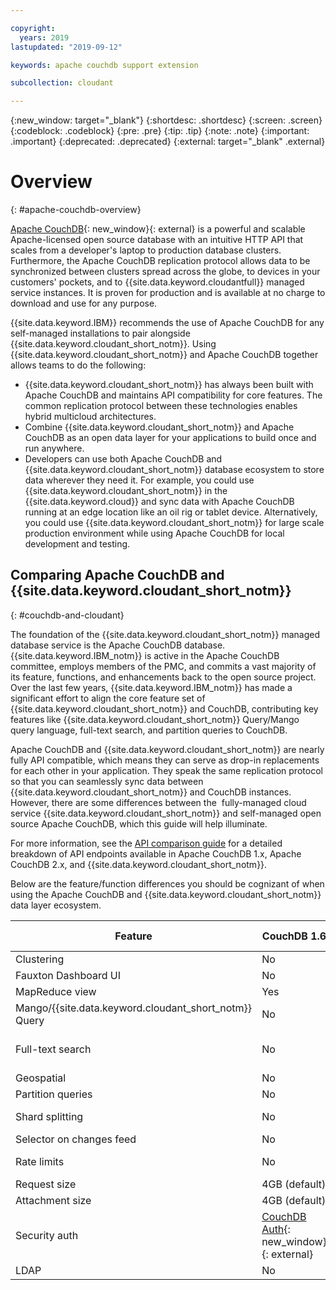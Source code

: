 ```yaml
---

copyright:
  years: 2019
lastupdated: "2019-09-12"

keywords: apache couchdb support extension

subcollection: cloudant

---
```


{:new_window: target="_blank"}
{:shortdesc: .shortdesc}
{:screen: .screen}
{:codeblock: .codeblock}
{:pre: .pre}
{:tip: .tip}
{:note: .note}
{:important: .important}
{:deprecated: .deprecated}
{:external: target="_blank" .external}

<!-- Acrolinx: 2017-05-10 -->

# Overview
{: #apache-couchdb-overview}

[Apache CouchDB](http://couchdb.apache.org/){: new_window}{: external} is a powerful and scalable Apache-licensed open source database with an intuitive HTTP API that scales from a developer's laptop to production database clusters. Furthermore, the Apache CouchDB replication protocol allows data to be synchronized between clusters spread across the globe, to devices in your customers' pockets, and to {{site.data.keyword.cloudantfull}} managed service instances. It is proven for production and is available at no charge to download and use for any purpose.

{{site.data.keyword.IBM}} recommends the use of Apache CouchDB for any self-managed installations to pair alongside {{site.data.keyword.cloudant_short_notm}}. Using {{site.data.keyword.cloudant_short_notm}} and Apache CouchDB together allows teams to do the following:
- {{site.data.keyword.cloudant_short_notm}} has always been built with Apache CouchDB and maintains API compatibility for core features. The common replication protocol between these technologies enables hybrid multicloud architectures.
- Combine {{site.data.keyword.cloudant_short_notm}} and Apache CouchDB as an open data layer for your applications to build once and run anywhere. 
- Developers can use both Apache CouchDB and {{site.data.keyword.cloudant_short_notm}} database ecosystem to store data wherever they need it. For example, you could use {{site.data.keyword.cloudant_short_notm}} in the {{site.data.keyword.cloud}} and sync data with Apache CouchDB running at an edge location like an oil rig or tablet device. Alternatively, you could use {{site.data.keyword.cloudant_short_notm}} for large scale production environment while using Apache CouchDB for local development and testing. 

## Comparing Apache CouchDB and {{site.data.keyword.cloudant_short_notm}}
{: #couchdb-and-cloudant}

The foundation of the {{site.data.keyword.cloudant_short_notm}} managed database service is the Apache CouchDB database. {{site.data.keyword.IBM_notm}} is active in the Apache CouchDB committee, employs members of the PMC, and commits a vast majority of its feature, functions, and enhancements back to the open source project.  Over the last few years, {{site.data.keyword.IBM_notm}} has made a significant effort to align the core feature set of {{site.data.keyword.cloudant_short_notm}} and CouchDB, contributing key features like {{site.data.keyword.cloudant_short_notm}} Query/Mango query language, full-text search, and partition queries to CouchDB. 

Apache CouchDB and {{site.data.keyword.cloudant_short_notm}} are nearly fully API compatible, which means they can serve as drop-in replacements for each other in your application. They speak the same replication protocol so that you can seamlessly sync data between {{site.data.keyword.cloudant_short_notm}} and CouchDB instances. However, there are some differences between the  fully-managed cloud service {{site.data.keyword.cloudant_short_notm}} and self-managed open source Apache CouchDB, which this guide will help illuminate. 

For more information, see the [API comparison guide](/docs/services/Cloudant?topic=cloudant-comparison-of-ibm-cloudant-and-couchdb-api-endpoints)  for a detailed breakdown of API endpoints available in Apache CouchDB 1.x, Apache CouchDB 2.x, and {{site.data.keyword.cloudant_short_notm}}.   

Below are the feature/function differences you should be cognizant of when using the Apache CouchDB and {{site.data.keyword.cloudant_short_notm}} data layer ecosystem. 

| Feature | CouchDB 1.6 | CouchDB 2.3.1 | CouchDB 3.0 | {{site.data.keyword.cloudant_short_notm}} on {{site.data.keyword.cloud_notm}} |
|--------------|----------------|-------------|---------------------| --- |
| Clustering    | No     | Yes | Yes | Yes |
| Fauxton Dashboard UI    | No     | Yes | Yes | Yes |
| MapReduce view    | Yes     | Yes | Yes | Yes |
| Mango/{{site.data.keyword.cloudant_short_notm}} Query    | No     | Yes | Yes | Yes |
| Full-text search    | No     | No | Yes, requires separate installer/container | Yes |
| Geospatial    | No     | No | No | Yes |
| Partition queries    | No     | No | Yes | Yes |
| Shard splitting    | No     | No | Yes | Available as tool for {{site.data.keyword.IBM_notm}} Ops |
| Selector on changes feed    | No     | Yes | Yes | Yes |
| Rate limits    | No    | No | No | User-defined [provisioned throughput capacity](/docs/services/Cloudant?topic=cloudant-ibm-cloud-public#provisioned-throughput-capacity) settings |
| Request size    | 4GB (default)     | 4GB (default) | 4GB (default) | 11MB |
| Attachment size    | 4GB (default)     | 4GB (default) | 4GB (default) | 10MB |
| Security auth    | [CouchDB Auth](https://docs.couchdb.org/en/stable/intro/security.html#){: new_window}{: external}     | [CouchDB Auth](https://docs.couchdb.org/en/stable/intro/security.html#){: new_window}{: external} | [CouchDB Auth](https://docs.couchdb.org/en/stable/intro/security.html#){: new_window}{: external} | [{{site.data.keyword.cloudant_short_notm}} legacy auth with API Keys](/docs/services/Cloudant?topic=cloudant-authorization), [{{site.data.keyword.cloud_notm}} IAM](/docs/services/Cloudant?topic=cloudant-ibm-cloud-identity-and-access-management-iam-), or [CouchDB Auth](https://docs.couchdb.org/en/stable/intro/security.html#){: new_window}{: external} |
| LDAP    | No     | No | No | No |

